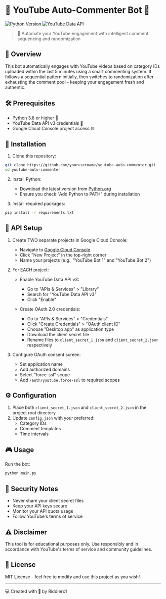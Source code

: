 # 🤖 YouTube Auto-Commenter Bot 🎯

[![Python Version](https://img.shields.io/badge/python-3.8%2B-blue)](https://www.python.org/downloads/)
[![YouTube Data API](https://img.shields.io/badge/YouTube%20Data-API%20v3-red)](https://developers.google.com/youtube/v3)

> 🔮 Automate your YouTube engagement with intelligent comment sequencing and randomization

## 🚀 Overview

This bot automatically engages with YouTube videos based on category IDs uploaded within the last 5 minutes using a smart commenting system. It follows a sequential pattern initially, then switches to randomization after exhausting the comment pool - keeping your engagement fresh and authentic.

## 🛠️ Prerequisites

- Python 3.8 or higher 🐍
- YouTube Data API v3 credentials 🔑
- Google Cloud Console project access 🌐

## 🔧 Installation

1. Clone this repository:
```bash
git clone https://github.com/yourusername/youtube-auto-commenter.git
cd youtube-auto-commenter
```

2. Install Python:
   - Download the latest version from [Python.org](https://www.python.org/downloads/)
   - Ensure you check "Add Python to PATH" during installation

3. Install required packages:
```bash
pip install -r requirements.txt
```

## 📡 API Setup

1. Create TWO separate projects in Google Cloud Console:
   - Navigate to [Google Cloud Console](https://console.cloud.google.com/)
   - Click "New Project" in the top-right corner
   - Name your projects (e.g., "YouTube Bot 1" and "YouTube Bot 2")

2. For EACH project:
   - Enable YouTube Data API v3:
     - Go to "APIs & Services" > "Library"
     - Search for "YouTube Data API v3"
     - Click "Enable"
   
   - Create OAuth 2.0 credentials:
     - Go to "APIs & Services" > "Credentials"
     - Click "Create Credentials" > "OAuth client ID"
     - Choose "Desktop app" as application type
     - Download the client secret file
     - Rename files to `client_secret_1.json` and `client_secret_2.json` respectively

3. Configure OAuth consent screen:
   - Set application name
   - Add authorized domains
   - Select "force-ssl" scope
   - Add `/auth/youtube.force-ssl` to required scopes

## ⚙️ Configuration

1. Place both `client_secret_1.json` and `client_secret_2.json` in the project root directory
2. Update `config.json` with your preferred:
   - Category IDs
   - Comment templates
   - Time intervals

## 🎮 Usage

Run the bot:
```bash
python main.py
```

## 🔐 Security Notes

- Never share your client secret files
- Keep your API keys secure
- Monitor your API quota usage
- Follow YouTube's terms of service

## ⚠️ Disclaimer

This tool is for educational purposes only. Use responsibly and in accordance with YouTube's terms of service and community guidelines.

## 📜 License

MIT License - feel free to modify and use this project as you wish!

---
💻 Created with 🖤 by Riddlerx1
